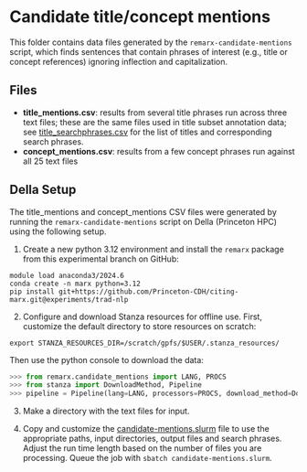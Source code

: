 # Candidate title/concept mentions

This folder contains data files generated by the `remarx-candidate-mentions` script,
which finds sentences that contain phrases of interest (e.g., title or concept references)
ignoring inflection and capitalization.

## Files
- **title_mentions.csv**: results from several title phrases run across three text files; these are the same files used in title subset annotation data; see [title_searchphrases.csv](../title_searchphrases.csv) for the list of titles and corresponding search phrases.
- **concept_mentions.csv**: results from a few concept phrases run against all 25 text files


## Della Setup

The title_mentions and concept_mentions CSV files were generated by
running the `remarx-candidate-mentions` script on Della (Princeton HPC)
using the following setup.

1. Create a new python 3.12 environment and install the `remarx` package
from this experimental branch on GitHub:

```console
module load anaconda3/2024.6
conda create -n marx python=3.12
pip install git+https://github.com/Princeton-CDH/citing-marx.git@experiments/trad-nlp
```

2. Configure and download Stanza resources for offline use. First,
customize the default directory to store resources on scratch:

```console
export STANZA_RESOURCES_DIR=/scratch/gpfs/$USER/.stanza_resources/
```

Then use the python console to download the data:

```python
>>> from remarx.candidate_mentions import LANG, PROCS
>>> from stanza import DownloadMethod, Pipeline
>>> pipeline = Pipeline(lang=LANG, processors=PROCS, download_method=DownloadMethod.REUSE_RESOURCES)
```

3. Make a directory with the text files for input.

4. Copy and customize the [candidate-mentions.slurm](candidate-mentions.slurm)
file to use the appropriate paths, input directories, output files and search phrases.
Adjust the run time length based on the number of files you are processing.
Queue the job with `sbatch candidate-mentions.slurm`.
